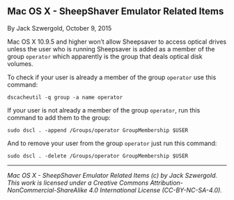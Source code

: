 ## Mac OS X - SheepShaver Emulator Related Items

By Jack Szwergold, October 9, 2015

Mac OS X 10.9.5 and higher won’t allow Sheepsaver to access optical drives unless the user who is running Sheepsaver is added as a member of the group `operator` which apparently is the group that deals optical disk volumes.

To check if your user is already a member of the group `operator` use this command:

    dscacheutil -q group -a name operator

If your user is not already a member of the group `operator`, run this command to add them to the group:

    sudo dscl . -append /Groups/operator GroupMembership $USER

And to remove your user from the group `operator` just run this command:

	sudo dscl . -delete /Groups/operator GroupMembership $USER

***

*Mac OS X - SheepShaver Emulator Related Items (c) by Jack Szwergold. This work is licensed under a Creative Commons Attribution-NonCommercial-ShareAlike 4.0 International License (CC-BY-NC-SA-4.0).*
